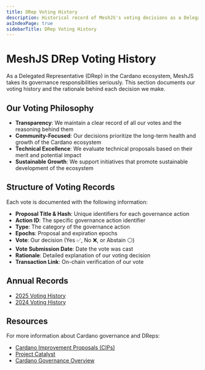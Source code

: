 ```yaml
---
title: DRep Voting History
description: Historical record of MeshJS's voting decisions as a Delegated Representative (DRep) in Cardano governance
asIndexPage: true
sidebarTitle: DRep Voting History
---
```


# MeshJS DRep Voting History

As a Delegated Representative (DRep) in the Cardano ecosystem, MeshJS takes its governance responsibilities seriously. This section documents our voting history and the rationale behind each decision we make.

## Our Voting Philosophy

- **Transparency**: We maintain a clear record of all our votes and the reasoning behind them
- **Community-Focused**: Our decisions prioritize the long-term health and growth of the Cardano ecosystem
- **Technical Excellence**: We evaluate technical proposals based on their merit and potential impact
- **Sustainable Growth**: We support initiatives that promote sustainable development of the ecosystem

## Structure of Voting Records

Each vote is documented with the following information:
- **Proposal Title & Hash**: Unique identifiers for each governance action
- **Action ID**: The specific governance action identifier
- **Type**: The category of the governance action
- **Epochs**: Proposal and expiration epochs
- **Vote**: Our decision (Yes ✅, No ❌, or Abstain ⚪)
- **Vote Submission Date**: Date the vote was cast
- **Rationale**: Detailed explanation of our voting decision
- **Transaction Link**: On-chain verification of our vote

## Annual Records

- [2025 Voting History](./2025.md)
- [2024 Voting History](./2024.md)

## Resources

For more information about Cardano governance and DReps:
- [Cardano Improvement Proposals (CIPs)](https://cips.cardano.org/)
- [Project Catalyst](https://projectcatalyst.io/)
- [Cardano Governance Overview](https://www.cardano.org/governance/) 
